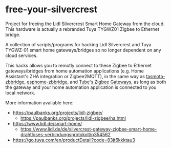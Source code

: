 # free-your-silvercrest
Project for freeing the Lidl Silvercrest Smart Home Gateway from the cloud. This hardware is actually a rebranded Tuya TYGWZ01 Zigbee to Ethernet bridge.

A collection of scripts/programs for hacking Lidl Silvercrest and Tuya TYGWZ-01 smart home gateways/bridges so no longer dependent on any cloud services.

This hacks allows you to remotly connect to these Zigbee to Ethernet gateways/bridges from home automation applications (e.g. Home Assistant's ZHA integration or Zigbee2MQTT), in the same way as [tasmota-zbbridge](https://zigbee.blakadder.com/Sonoff_ZBBridge.html), [esphome-zbbridge](https://github.com/thegroove/esphome-zbbridge/), and [Tube's Zigbee Gateways](https://github.com/tube0013/tube_gateways), as long as both the gateway and your home automation application is connected to you local network.

More information available here: 

* https://paulbanks.org/projects/lidl-zigbee/
  * https://paulbanks.org/projects/lidl-zigbee/ha.html
* https://www.lidl.de/smart-home/
  * https://www.lidl.de/de/silvercrest-gateway-zigbee-smart-home-drahtloses-verbindungsprotokoll/p354562
* https://go.tuya.com/en/productDetail?code=83jt6kkktau3
